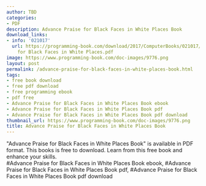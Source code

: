 ```yaml
---
author: TBD
categories:
- PDF
description: Advance Praise for Black Faces in White Places Book
download_links:
- info: '021017'
  url: https://programming-book.com/download/2017/ComputerBooks/021017/Advance Praise
    for Black Faces in White Places.pdf
image: https://www.programming-book.com/doc-images/9776.png
layout: post
permalink: /advance-praise-for-black-faces-in-white-places-book.html
tags:
- free book download
- free pdf download
- free programming ebook
- pdf free
- Advance Praise for Black Faces in White Places Book ebook
- Advance Praise for Black Faces in White Places Book pdf
- Advance Praise for Black Faces in White Places Book pdf download
thumbnail_url: https://www.programming-book.com/doc-images/9776.png
title: Advance Praise for Black Faces in White Places Book
---
```


 
<div class="item-desc text-justify">
  "Advance Praise for Black Faces in White Places Book" is available in PDF format. This books is free to download. Learn from this free book and enhance your skills.
  <br>
  #Advance Praise for Black Faces in White Places Book ebook, #Advance Praise for Black Faces in White Places Book pdf, #Advance Praise for Black Faces in White Places Book pdf download
</div>